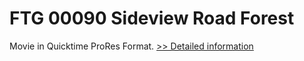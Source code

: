 # FTG 00090 Sideview Road Forest
Movie in Quicktime ProRes Format.
[>> Detailed information](https://secure.shareit.com/shareit/product.html?productid=300652142&affiliateid=200057808)